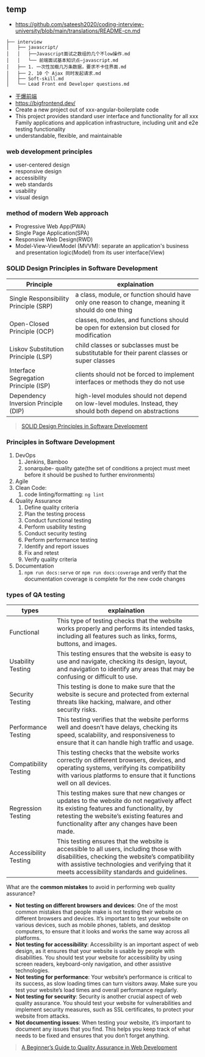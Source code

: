 ## temp

- https://github.com/sateesh2020/coding-interview-university/blob/main/translations/README-cn.md

```
├── interview
│   ├── javascript/
│   │   ├──Javascript面试之数组的几个不low操作.md
│   │   └── 前端面试基本知识点—javascript.md
│   ├── 1. 一次性加载几万条数据，要求不卡住界面.md
│   ├── 2. 10 个 Ajax 同时发起请求.md
│   ├── Soft-skill.md
│   └── Lead Front end Developer questions.md
```

- [干爆前端](https://github.com/193Eric/fucking-frontend/tree/main)
- https://bigfrontend.dev/
- Create a new project out of xxx-angular-boilerplate code 
- This project provides standard user interface and  functionality for all xxx Family applications and application infrastructure, including unit and e2e testing functionality
- understandable, flexible, and maintainable

### web development principles

- user-centered design
- responsive design
- accessibility
- web standards
- usability
- visual design

### method of modern Web approach

- Progressive Web App(PWA)
- Single Page Application(SPA)
- Responsive Web Design(RWD)
- Model-View-ViewModel (MVVM):  separate an application's business and presentation logic(Model) from its user interface(View)

### SOLID Design Principles in Software Development

|Principle|explaination|
|---|---|
|Single Responsibility Principle (SRP)|a class, module, or function should have only one reason to change, meaning it should do one thing|
|Open-Closed Principle (OCP)| classes, modules, and functions should be open for extension but closed for modification|
|Liskov Substitution Principle (LSP)|child classes or subclasses must be substitutable for their parent classes or super classes|
|Interface Segregation Principle (ISP)|clients should not be forced to implement interfaces or methods they do not use|
|Dependency Inversion Principle (DIP)|high-level modules should not depend on low-level modules. Instead, they should both depend on abstractions|

> [SOLID Design Principles in Software Development](https://www.freecodecamp.org/news/solid-design-principles-in-software-development/)

### Principles in Software Development

1. DevOps
   1. Jenkins, Bamboo
   2. sonarqube- quality gate(the set of conditions a project must meet before it should be pushed to further environments)
2. Agile
3. Clean Code: 
   1. code linting/formatting:  `ng lint`
4. Quality Assurance
   1. Define quality criteria
   2. Plan the testing process
   3. Conduct functional testing
   4. Perform usability testing
   5. Conduct security testing
   6. Perform performance testing
   7. Identify and report issues
   8. Fix and retest
   9. Verify quality criteria
5. Documentation
   1. `npm run docs:serve` or `npm run docs:coverage` and verify that the documentation coverage is complete for the new code changes

### types of QA testing

|types|explaination|
|---|---|
|Functional |This type of testing checks that the website works properly and performs its intended tasks, including all features such as links, forms, buttons, and images. |
|Usability Testing|This testing ensures that the website is easy to use and navigate, checking its design, layout, and navigation to identify any areas that may be confusing or difficult to use.|
|Security Testing|This testing is done to make sure that the website is secure and protected from external threats like hacking, malware, and other security risks.|
|Performance Testing|This testing verifies that the website performs well and doesn’t have delays, checking its speed, scalability, and responsiveness to ensure that it can handle high traffic and usage. |
|Compatibility Testing|This testing checks that the website works correctly on different browsers, devices, and operating systems, verifying its compatibility with various platforms to ensure that it functions well on all devices. |
|Regression Testing|This testing makes sure that new changes or updates to the website do not negatively affect its existing features and functionality, by retesting the website’s existing features and functionality after any changes have been made. |
|Accessibility Testing|This testing ensures that the website is accessible to all users, including those with disabilities, checking the website’s compatibility with assistive technologies and verifying that it meets accessibility standards and guidelines.|

What are the **common mistakes** to avoid in performing web quality assurance?

- **Not testing on different browsers and devices**: One of the most common mistakes that people make is not testing their website on different browsers and devices. It’s important to test your website on various devices, such as mobile phones, tablets, and desktop computers, to ensure that it looks and works the same way across all platforms. 
- **Not testing for accessibility**: Accessibility is an important aspect of web design, as it ensures that your website is usable by people with disabilities. You should test your website for accessibility by using screen readers, keyboard-only navigation, and other assistive technologies. 
- **Not testing for performance**: Your website’s performance is critical to its success, as slow loading times can turn visitors away. Make sure you test your website’s load times and overall performance regularly. 
- **Not testing for security**: Security is another crucial aspect of web quality assurance. You should test your website for vulnerabilities and implement security measures, such as SSL certificates, to protect your website from attacks. 
- **Not documenting issues**: When testing your website, it’s important to document any issues that you find. This helps you keep track of what needs to be fixed and ensures that you don’t forget anything.

> [A Beginner’s Guide to Quality Assurance in Web Development](https://www.kdci.co/blog/quality-assurance-in-web-development/)
